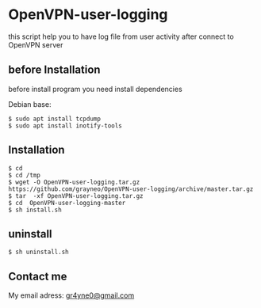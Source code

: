 # OpenVPN-user-logging
this script help you to have log file from user activity after connect to OpenVPN server <br/>

## before Installation

before install program you need install dependencies

Debian base:

	$ sudo apt install tcpdump
	$ sudo apt install inotify-tools

## Installation

	$ cd
	$ cd /tmp
	$ wget -O OpenVPN-user-logging.tar.gz https://github.com/grayneo/OpenVPN-user-logging/archive/master.tar.gz
	$ tar  -xf OpenVPN-user-logging.tar.gz
	$ cd  OpenVPN-user-logging-master
	$ sh install.sh

## uninstall


	$ sh uninstall.sh

## Contact me

My email adress:
gr4yne0@gmail.com




